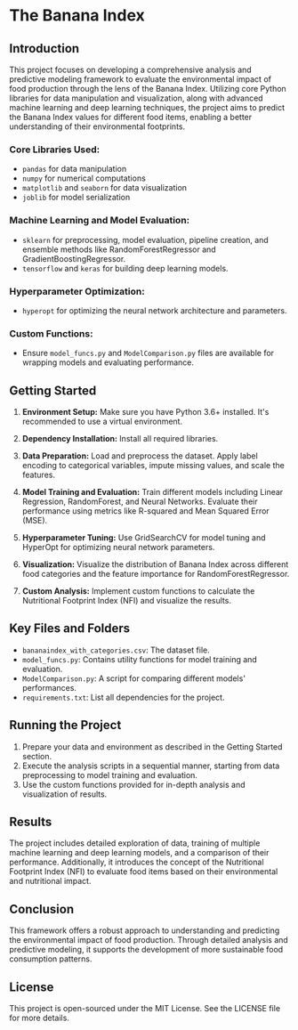 # The Banana Index

## Introduction

This project focuses on developing a comprehensive analysis and predictive modeling framework to evaluate the environmental impact of food production through the lens of the Banana Index. Utilizing core Python libraries for data manipulation and visualization, along with advanced machine learning and deep learning techniques, the project aims to predict the Banana Index values for different food items, enabling a better understanding of their environmental footprints.

### Core Libraries Used:

- `pandas` for data manipulation
- `numpy` for numerical computations
- `matplotlib` and `seaborn` for data visualization
- `joblib` for model serialization

### Machine Learning and Model Evaluation:

- `sklearn` for preprocessing, model evaluation, pipeline creation, and ensemble methods like RandomForestRegressor and GradientBoostingRegressor.
- `tensorflow` and `keras` for building deep learning models.

### Hyperparameter Optimization:

- `hyperopt` for optimizing the neural network architecture and parameters.

### Custom Functions:

- Ensure `model_funcs.py` and `ModelComparison.py` files are available for wrapping models and evaluating performance.

## Getting Started

1. **Environment Setup:** Make sure you have Python 3.6+ installed. It's recommended to use a virtual environment.

2. **Dependency Installation:** Install all required libraries.

3. **Data Preparation:** Load and preprocess the dataset. Apply label encoding to categorical variables, impute missing values, and scale the features.

4. **Model Training and Evaluation:** Train different models including Linear Regression, RandomForest, and Neural Networks. Evaluate their performance using metrics like R-squared and Mean Squared Error (MSE).

5. **Hyperparameter Tuning:** Use GridSearchCV for model tuning and HyperOpt for optimizing neural network parameters.

6. **Visualization:** Visualize the distribution of Banana Index across different food categories and the feature importance for RandomForestRegressor.

7. **Custom Analysis:** Implement custom functions to calculate the Nutritional Footprint Index (NFI) and visualize the results.

## Key Files and Folders

- `bananaindex_with_categories.csv`: The dataset file.
- `model_funcs.py`: Contains utility functions for model training and evaluation.
- `ModelComparison.py`: A script for comparing different models' performances.
- `requirements.txt`: List all dependencies for the project.

## Running the Project

1. Prepare your data and environment as described in the Getting Started section.
2. Execute the analysis scripts in a sequential manner, starting from data preprocessing to model training and evaluation.
3. Use the custom functions provided for in-depth analysis and visualization of results.

## Results

The project includes detailed exploration of data, training of multiple machine learning and deep learning models, and a comparison of their performance. Additionally, it introduces the concept of the Nutritional Footprint Index (NFI) to evaluate food items based on their environmental and nutritional impact.

## Conclusion

This framework offers a robust approach to understanding and predicting the environmental impact of food production. Through detailed analysis and predictive modeling, it supports the development of more sustainable food consumption patterns.

## License

This project is open-sourced under the MIT License. See the LICENSE file for more details.

